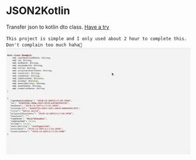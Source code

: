 # JSON2Kotlin

Transfer json to kotlin dto class.  [Have a try](https://therollingstones.cn/JSON2Kotlin/)

`This project is simple and I only used about 2 hour to complete this. Don't complain too much haha🙈`
![demo](./1.gif "demo")

